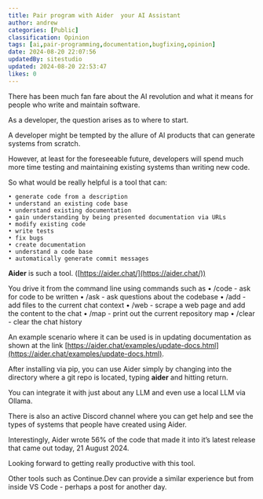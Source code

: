 ```yaml
---
title: Pair program with Aider  your AI Assistant
author: andrew
categories: [Public]
classification: Opinion
tags: [ai,pair-programming,documentation,bugfixing,opinion]
date: 2024-08-20 22:07:56 
updatedBy: sitestudio
updated: 2024-08-20 22:53:47 
likes: 0
---
```


There has been much fan fare about the AI revolution and what it means for people who write and maintain software.

As a developer, the question arises as to where to start.

A developer might be tempted by the allure of AI products that can generate systems from scratch.

However, at least for the foreseeable future, developers will spend much more time testing and maintaining existing systems than writing new code.

So what would be really helpful is a tool that can:

```
• generate code from a description
• understand an existing code base
• understand existing documentation 
• gain understanding by being presented documentation via URLs
• modify existing code
• write tests
• fix bugs
• create documentation
• understand a code base
• automatically generate commit messages 
```

**Aider** is such a tool. ([https://aider.chat/](https://aider.chat/))

You drive it from the command line using commands such as
• /code - ask for code to be written
• /ask - ask questions about the codebase
• /add - add files to the current chat context
• /web - scrape a web page and add the content to the chat
• /map - print out the current repository map
• /clear - clear the chat history

An example scenario where it can be used is in updating documentation as shown at the link [https://aider.chat/examples/update-docs.html](https://aider.chat/examples/update-docs.html).

After installing via pip, you can use Aider simply by changing into the directory where a git repo is located, typing **aider** and hitting return.

You can integrate it with just about any LLM and even use a local LLM via Ollama.

There is also an active Discord channel where you can get help and see the types of systems that people have created using Aider.

Interestingly, Aider wrote 56% of the code that made it into it’s latest release that came out today, 21 August 2024.

Looking forward to getting really productive with this tool.

Other tools such as Continue.Dev can provide a similar experience but from inside VS Code - perhaps a post for another day.